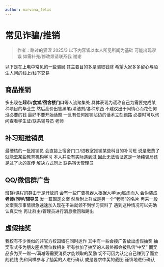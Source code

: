 ```yaml
---
author: nirvana_felis
---
```

# 常见诈骗/推销 
> 作者：路过的猫涅  2025/3
> 以下内容皆以本人所见所闻为基础 可能出现谬误 如需补充/修改烦请联系我 谢谢

以下是在上电中常见的一些骗局 其主要目的多是骗取钱财 希望大家多多留心与陌生人间的线上/线下交易

## 商品推销

多出现在**超市/食堂/宿舍楼门口**等人流聚集处 具体表现为谎称自己为需要完成某种项目的毕业生  然后高价出售黑笔/清洁剂/各种东西 
不建议出于同情心而花任何没必要的钱 最好不要开始话题 一旦有任何推销沾边的话术立刻跑路 必要时可以询问查看学生证/联系辅导员 老师 

## 补习班推销员

最硬核的一批推销员 会直接上宿舍门口/进教室推销某些科目的补习班 说是缴费了就能去某些教育机构学习 本人并没有实际遇到过 因此无法验证这是一场纯骗局还是过了火的宣传 
解决方式同上 联系宿舍管理员

## QQ/微信群广告

班群/课程的群由于是开放的 会有一些广告机器人根据大学tag趁虚而入 会伪装成**老师/同学/辅导员** 发一篇固定文案 然后附上群或是另一个“老师”的名片 再来一段文案表示事情很急速速加入现在不进就领不到学习资料了 
遇到这种情况可以先确认真实性 再让群主/管理员进行消息撤回和踢出

## 虚假抽奖

我校有不少类似的非官方校园墙在同时运作 其中有一些会接广告放出虚假抽奖 抽奖形式多为朋友圈点赞位数相关 所有参加了抽奖的人最终都会被私信“中奖” 而奖品多为买一赠一/满减等需要消费才能领取的奖励
切不可因为认定自己赚到了而立刻花钱 先和同样参与了抽奖的人进行确认 或是要求中奖的截图 谨慎地进行确认